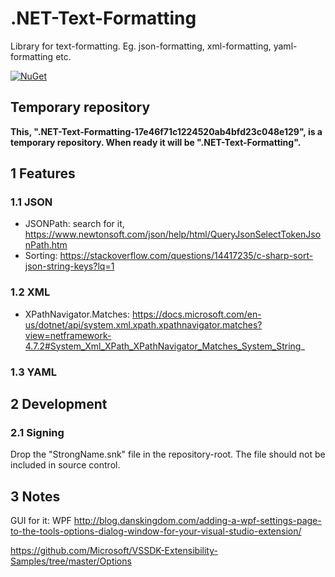 # .NET-Text-Formatting

Library for text-formatting. Eg. json-formatting, xml-formatting, yaml-formatting etc.

[![NuGet](https://img.shields.io/nuget/v/HansKindberg.Text.Formatting.svg?label=NuGet)](https://www.nuget.org/packages/HansKindberg.Text.Formatting)

## Temporary repository

**This, ".NET-Text-Formatting-17e46f71c1224520ab4bfd23c048e129", is a temporary repository. When ready it will be ".NET-Text-Formatting".**

## 1 Features

### 1.1 JSON

- JSONPath: search for it, https://www.newtonsoft.com/json/help/html/QueryJsonSelectTokenJsonPath.htm
- Sorting: https://stackoverflow.com/questions/14417235/c-sharp-sort-json-string-keys?lq=1

### 1.2 XML

- XPathNavigator.Matches: https://docs.microsoft.com/en-us/dotnet/api/system.xml.xpath.xpathnavigator.matches?view=netframework-4.7.2#System_Xml_XPath_XPathNavigator_Matches_System_String_

### 1.3 YAML

## 2 Development

### 2.1 Signing

Drop the "StrongName.snk" file in the repository-root. The file should not be included in source control.

## 3 Notes

GUI for it:
WPF
http://blog.danskingdom.com/adding-a-wpf-settings-page-to-the-tools-options-dialog-window-for-your-visual-studio-extension/

https://github.com/Microsoft/VSSDK-Extensibility-Samples/tree/master/Options

